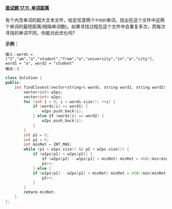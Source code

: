 #### [面试题 17.11. 单词距离](https://leetcode.cn/problems/find-closest-lcci/)

有个内含单词的超大文本文件，给定任意两个`不同的`单词，找出在这个文件中这两个单词的最短距离(相隔单词数)。如果寻找过程在这个文件中会重复多次，而每次寻找的单词不同，你能对此优化吗?

**示例：**

```
输入：words = ["I","am","a","student","from","a","university","in","a","city"], word1 = "a", word2 = "student"
输出：1
```



```C++
class Solution {
public:
    int findClosest(vector<string>& words, string word1, string word2) {
        vector<int> w1ps;
        vector<int> w2ps;
        for (int i = 0; i < words.size(); ++i) {
            if (words[i] == word1) {
                w1ps.push_back(i);
            } else if (words[i] == word2) {
                w2ps.push_back(i);
            }
        }
        int p1 = 0;
        int p2 = 0;
        int minRet = INT_MAX;
        while (p1 < w1ps.size() && p2 < w2ps.size()) {
            if (w1ps[p1] < w2ps[p2]) {
                if (w2ps[p2] - w1ps[p1] < minRet) minRet = std::min(minRet, w2ps[p2] - w1ps[p1]);
                p1++;
            } else {
            if (w1ps[p1] - w2ps[p2] < minRet) minRet = std::min(minRet, w1ps[p1] - w2ps[p2]);
                p2++;
            }
        }
        return minRet;
    }
};
```

